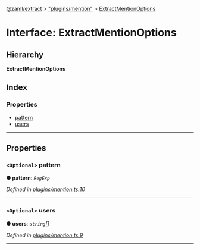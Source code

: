 [@zaml/extract](../README.md) > ["plugins/mention"](../modules/_plugins_mention_.md) > [ExtractMentionOptions](../interfaces/_plugins_mention_.extractmentionoptions.md)

# Interface: ExtractMentionOptions

## Hierarchy

**ExtractMentionOptions**

## Index

### Properties

* [pattern](_plugins_mention_.extractmentionoptions.md#pattern)
* [users](_plugins_mention_.extractmentionoptions.md#users)

---

## Properties

<a id="pattern"></a>

### `<Optional>` pattern

**● pattern**: *`RegExp`*

*Defined in [plugins/mention.ts:10](https://github.com/nexushubs/zaml-lang/blob/5afa52e/packages/zaml-extract/src/plugins/mention.ts#L10)*

___
<a id="users"></a>

### `<Optional>` users

**● users**: *`string`[]*

*Defined in [plugins/mention.ts:9](https://github.com/nexushubs/zaml-lang/blob/5afa52e/packages/zaml-extract/src/plugins/mention.ts#L9)*

___

